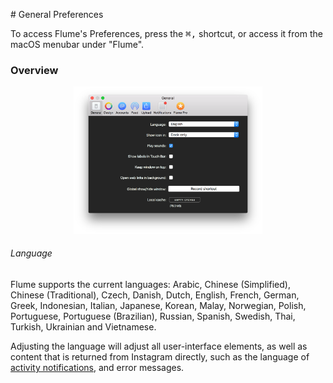 [](/views/activity.md)# General Preferences

To access Flume's Preferences, press the <kbd>⌘,</kbd> shortcut, or access it from the macOS menubar under "Flume".

### Overview

<p style="text-align: center; margin-top: 1em;"><img src="/preferences/assets/general.png" width="60%" height="60%" /></p>

###### Language

Flume supports the current languages: Arabic, Chinese (Simplified), Chinese (Traditional), Czech, Danish, Dutch, English, French, German, Greek, Indonesian, Italian, Japanese, Korean, Malay, Norwegian, Polish, Portuguese, Portuguese (Brazilian), Russian, Spanish, Swedish, Thai, Turkish, Ukrainian and Vietnamese.

Adjusting the language will adjust all user-interface elements, as well as content that is returned from Instagram directly, such as the language of [activity notifications](/views/activity.md), and error messages.